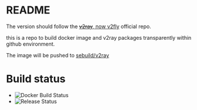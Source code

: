 # README

The version should follow the [~~v2ray~~, now v2fly](https://github.com/v2fly/v2ray-core) official repo.

this is a repo to build docker image and v2ray packages transparently within github environment.

The image will be pushed to [sebuild/v2ray](https://hub.docker.com/repository/docker/sebuild/v2ray)



# Build status

- ![Docker Build Status](https://github.com/s-build/v2ray/workflows/docker/badge.svg)
- ![Release Status](https://github.com/s-build/v2ray/workflows/release/badge.svg)
